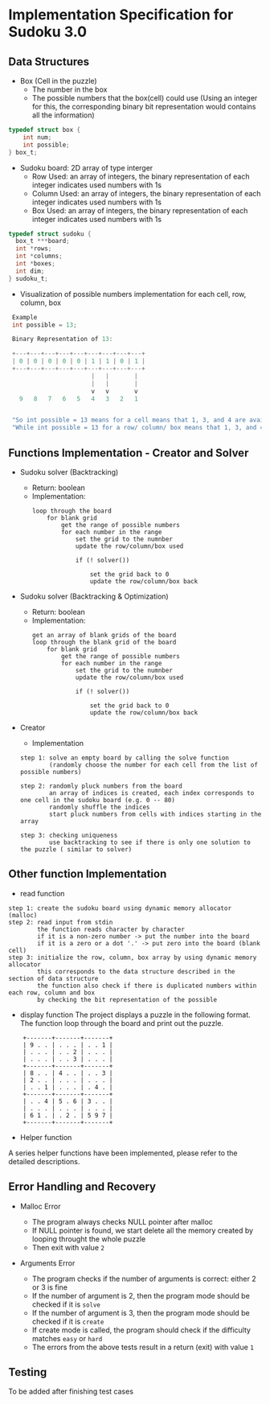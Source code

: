 # Implementation Specification for Sudoku 3.0

## Data Structures
- Box (Cell in the puzzle)
	- The number in the box
	- The possible numbers that the box(cell) could use (Using an integer for this, the corresponding binary bit representation would contains all the information)
```C
typedef struct box {
	int num;
	int possible;
} box_t;
```
- Sudoku board:  2D array of type interger
	- Row Used: an array of integers, the binary representation of each integer indicates used numbers with 1s
	- Column Used: an array of integers, the binary representation of each integer indicates used numbers with 1s
	- Box Used: an array of integers, the binary representation of each integer indicates used numbers with 1s

```C
typedef struct sudoku {
  box_t ***board;
  int *rows;
  int *columns;
  int *boxes;
  int dim;
} sudoku_t;
```

- Visualization of possible numbers implementation for each cell, row, column, box
```c
 Example 
 int possible = 13;

 Binary Representation of 13:

 +---+---+---+---+---+---+---+---+---+
 | 0 | 0 | 0 | 0 | 0 | 1 | 1 | 0 | 1 |
 +---+---+---+---+---+---+---+---+---+
                       |   |       |
                       |   |       |
                       v   v       v
   9   8   7   6   5   4   3   2   1


 "So int possible = 13 means for a cell means that 1, 3, and 4 are available for this cell"
 "While int possible = 13 for a row/ column/ box means that 1, 3, and 4 has been used"
```

## Functions Implementation - Creator and Solver

- Sudoku solver (Backtracking)
	- Return: boolean
	- Implementation:
		```
		loop through the board 
			for blank grid
				get the range of possible numbers
				for each number in the range
					set the grid to the numnber 
					update the row/column/box used
					 
					if (! solver()) 

						set the grid back to 0
						update the row/column/box back
		```

- Sudoku solver (Backtracking & Optimization)
	- Return: boolean
	- Implementation:
		```
		get an array of blank grids of the board
		loop through the blank grid of the board 
			for blank grid
				get the range of possible numbers
				for each number in the range
					set the grid to the numnber 
					update the row/column/box used
					 
					if (! solver()) 

						set the grid back to 0
						update the row/column/box back
		```

- Creator
	- Implementation
	```
	step 1: solve an empty board by calling the solve function
			(randomly choose the number for each cell from the list of possible numbers)
	
	step 2: randomly pluck numbers from the board
			an array of indices is created, each index corresponds to one cell in the sudoku board (e.g. 0 -- 80)
			randomly shuffle the indices
			start pluck numbers from cells with indices starting in the array

	step 3: checking uniqueness
			use backtracking to see if there is only one solution to the puzzle ( similar to solver)

	```

## Other function Implementation

- read function
```
step 1: create the sudoku board using dynamic memory allocator (malloc)
step 2: read input from stdin
		the function reads character by character
		if it is a non-zero number -> put the number into the board
		if it is a zero or a dot '.' -> put zero into the board (blank cell)
step 3: initialize the row, column, box array by using dynamic memory allocator
		this corresponds to the data structure described in the section of data structure
		the function also check if there is duplicated numbers within each row, column and box
		by checking the bit representation of the possible
```

- display function
The project displays a puzzle in the following format. The function loop through the board and print out the puzzle.
```
    +-------+-------+-------+
    | 9 . . | . . . | . . 1 |
    | . . . | . . 2 | . . . |
    | . . . | . . 3 | . . . |
    +-------+-------+-------+
    | 8 . . | 4 . . | . . 3 |
    | 2 . . | . . . | . . . |
    | . . 1 | . . . | . 4 . |
    +-------+-------+-------+
    | . . 4 | 5 . 6 | 3 . . |
    | . . . | . . . | . . . | 
    | 6 1 . | . 2 . | 5 9 7 |
    +-------+-------+-------+
```

- Helper function

A series helper functions have been implemented, please refer to the detailed descriptions.

## Error Handling and Recovery

- Malloc Error
	- The program always checks NULL pointer after malloc
	- If NULL pointer is found, we start delete all the memory created by looping throught the whole puzzle
	- Then exit with value `2`

- Arguments Error
	- The program checks if the number of arguments is correct: either 2 or 3 is fine
	- If the number of argument is 2, then the program mode should be checked if it is `solve`
	- If the number of argument is 3, then the program mode should be checked if it is `create`
	- If create mode is called, the program should check if the difficulty matches `easy` or `hard`
	- The errors from the above tests result in a return (exit) with value `1` 

## Testing
To be added after finishing test cases 

	
				
		


